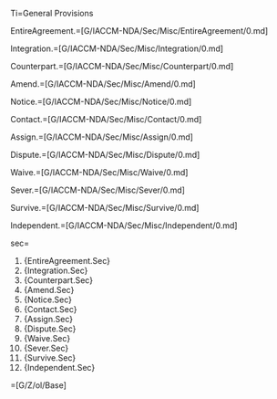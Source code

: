 Ti=General Provisions

EntireAgreement.=[G/IACCM-NDA/Sec/Misc/EntireAgreement/0.md]

Integration.=[G/IACCM-NDA/Sec/Misc/Integration/0.md]

Counterpart.=[G/IACCM-NDA/Sec/Misc/Counterpart/0.md]

Amend.=[G/IACCM-NDA/Sec/Misc/Amend/0.md]

Notice.=[G/IACCM-NDA/Sec/Misc/Notice/0.md]

Contact.=[G/IACCM-NDA/Sec/Misc/Contact/0.md]

Assign.=[G/IACCM-NDA/Sec/Misc/Assign/0.md]

Dispute.=[G/IACCM-NDA/Sec/Misc/Dispute/0.md]

Waive.=[G/IACCM-NDA/Sec/Misc/Waive/0.md]

Sever.=[G/IACCM-NDA/Sec/Misc/Sever/0.md]

Survive.=[G/IACCM-NDA/Sec/Misc/Survive/0.md]

Independent.=[G/IACCM-NDA/Sec/Misc/Independent/0.md]

sec=<ol><li>{EntireAgreement.Sec}<li>{Integration.Sec}<li>{Counterpart.Sec}<li>{Amend.Sec}<li>{Notice.Sec}<li>{Contact.Sec}<li>{Assign.Sec}<li>{Dispute.Sec}<li>{Waive.Sec}<li>{Sever.Sec}<li>{Survive.Sec}<li>{Independent.Sec}</ol>

=[G/Z/ol/Base]